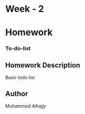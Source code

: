 # Week - 2

# Homework 
### To-do-list


## Homework Description

Basic todo list


## Author

*Muhammed Alhajjy*
